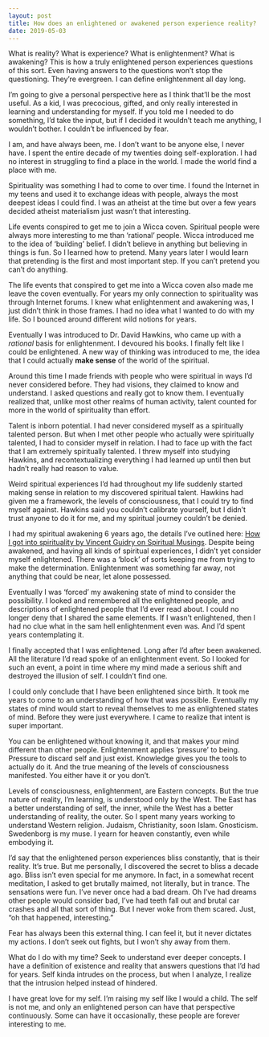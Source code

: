 ```yaml
---
layout: post
title: How does an enlightened or awakened person experience reality?
date: 2019-05-03
---
```


<p>What is reality? What is experience? What is enlightenment? What is awakening? This is how a truly enlightened person experiences questions of this sort. Even having answers to the questions won’t stop the questioning. They’re evergreen. I can define enlightenment all day long.</p><p>I’m going to give a personal perspective here as I think that’ll be the most useful. As a kid, I was precocious, gifted, and only really interested in learning and understanding for myself. If you told me I needed to do something, I’d take the input, but if I decided it wouldn’t teach me anything, I wouldn’t bother. I couldn’t be influenced by fear.</p><p>I am, and have always been, me. I don’t want to be anyone else, I never have. I spent the entire decade of my twenties doing self-exploration. I had no interest in struggling to find a place in the world. I made the world find a place with me.</p><p>Spirituality was something I had to come to over time. I found the Internet in my teens and used it to exchange ideas with people, always the most deepest ideas I could find. I was an atheist at the time but over a few years decided atheist materialism just wasn’t that interesting.</p><p>Life events conspired to get me to join a Wicca coven. Spiritual people were always more interesting to me than ‘rational’ people. Wicca introduced me to the idea of ‘building’ belief. I didn’t believe in anything but believing in things is fun. So I learned how to pretend. Many years later I would learn that pretending is the first and most important step. If you can’t pretend you can’t do anything.</p><p>The life events that conspired to get me into a Wicca coven also made me leave the coven eventually. For years my only connection to spirituality was through Internet forums. I knew what enlightenment and awakening was, I just didn’t think in those frames. I had no idea what I wanted to do with my life. So I bounced around different wild notions for years.</p><p>Eventually I was introduced to Dr. David Hawkins, who came up with a <i>rational</i> basis for enlightenment. I devoured his books. I finally felt like I could be enlightened. A new way of thinking was introduced to me, the idea that I could actually <b>make sense</b> of the world of the spiritual.</p><p>Around this time I made friends with people who were spiritual in ways I’d never considered before. They had visions, they claimed to know and understand. I asked questions and really got to know them. I eventually realized that, unlike most other realms of human activity, talent counted for more in the world of spirituality than effort.</p><p>Talent is inborn potential. I had never considered myself as a spiritually talented person. But when I met other people who actually were spiritually talented, I had to consider myself in relation. I had to face up with the fact that I am extremely spiritually talented. I threw myself into studying Hawkins, and recontextualizing everything I had learned up until then but hadn’t really had reason to value.</p><p>Weird spiritual experiences I’d had throughout my life suddenly started making sense in relation to my discovered spiritual talent. Hawkins had given me a framework, the levels of consciousness, that I could try to find myself against. Hawkins said you couldn’t calibrate yourself, but I didn’t trust anyone to do it for me, and my spiritual journey couldn’t be denied.</p><p>I had my spiritual awakening 6 years ago, the details I’ve outlined here: <a href="https://spiritual-musings.quora.com/How-I-got-into-spirituality">How I got into spirituality by Vincent Guidry on Spiritual Musings</a>. Despite being awakened, and having all kinds of spiritual experiences, I didn’t yet consider myself enlightened. There was a ‘block’ of sorts keeping me from trying to make the determination. Enlightenment was something far away, not anything that could be near, let alone possessed.</p><p>Eventually I was ‘forced’ my awakening state of mind to consider the possibility. I looked and remembered all the enlightened people, and descriptions of enlightened people that I’d ever read about. I could no longer deny that I shared the same elements. If I wasn’t enlightened, then I had no clue what in the sam hell enlightenment even was. And I’d spent years contemplating it.</p><p>I finally accepted that I was enlightened. Long after I’d after been awakened. All the literature I’d read spoke of an enlightenment event. So I looked for such an event, a point in time where my mind made a serious shift and destroyed the illusion of self. I couldn’t find one.</p><p>I could only conclude that I have been enlightened since birth. It took me years to come to an understanding of how that was possible. Eventually my states of mind would start to reveal themselves to me as enlightened states of mind. Before they were just everywhere. I came to realize that intent is super important.</p><p>You can be enlightened without knowing it, and that makes your mind different than other people. Enlightenment applies ‘pressure’ to being. Pressure to discard self and just exist. Knowledge gives you the tools to actually do it. And the true meaning of the levels of consciousness manifested. You either have it or you don’t.</p><p>Levels of consciousness, enlightenment, are Eastern concepts. But the true nature of reality, I’m learning, is understood only by the West. The East has a better understanding of self, the inner, while the West has a better understanding of reality, the outer. So I spent many years working to understand Western religion. Judaism, Christianity, soon Islam. Gnosticism. Swedenborg is my muse. I yearn for heaven constantly, even while embodying it.</p><p>I’d say that the enlightened person experiences bliss constantly, that is their reality. It’s true. But me personally, I discovered the secret to bliss a decade ago. Bliss isn’t even special for me anymore. In fact, in a somewhat recent meditation, I asked to get brutally maimed, not literally, but in trance. The sensations were fun. I’ve never once had a bad dream. Oh I’ve had dreams other people would consider bad, I’ve had teeth fall out and brutal car crashes and all that sort of thing. But I never woke from them scared. Just, “oh that happened, interesting.”</p><p>Fear has always been this external thing. I can feel it, but it never dictates my actions. I don’t seek out fights, but I won’t shy away from them.</p><p>What do I do with my time? Seek to understand ever deeper concepts. I have a definition of existence and reality that answers questions that I’d had for years. Self kinda intrudes on the process, but when I analyze, I realize that the intrusion helped instead of hindered.</p><p>I have great love for my self. I’m raising my self like I would a child. The self is not me, and only an enlightened person can have that perspective continuously. Some can have it occasionally, these people are forever interesting to me.</p>

